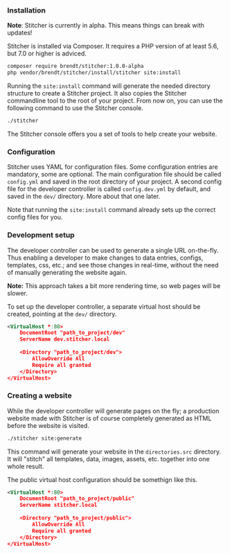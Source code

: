 ### Installation

**Note**: Stitcher is currently in alpha. This means things can break with updates!

Stitcher is installed via Composer. It requires a PHP version of at least 5.6, but 7.0 or higher is adviced.

```sh
composer require brendt/stitcher:1.0.0-alpha
php vendor/brendt/stitcher/install/stitcher site:install
```

Running the `site:install` command will generate the needed directory structure to create a Stitcher project. 
 It also copies the Stitcher commandline tool to the root of your project. From now on, you can use the following command 
 to use the Stitcher console.
 
```sh
./stitcher
```

The Stitcher console offers you a set of tools to help create your website.

### Configuration

Stitcher uses YAML for configuration files. Some configuration entries are mandatory, some are optional. 
The main configuration file should be called `config.yml` and saved in the root directory of your project. A second config file
 for the developer controller is called `config.dev.yml` by default, and saved in the `dev/` directory. More about that one later.
 
 Note that running the `site:install` command already sets up the correct config files for you.

### Development setup

The developer controller can be used to generate a single URL on-the-fly. Thus enabling a developer to make changes to 
data entries, configs, templates, css, etc.; and see those changes in real-time, without the need of manually generating the website again.

**Note:** This approach takes a bit more rendering time, so web pages will be slower.

To set up the developer controller, a separate virtual host should be created, pointing at the `dev/` directory.

```xml
<VirtualHost *:80>
    DocumentRoot "path_to_project/dev"
    ServerName dev.stitcher.local
    
    <Directory "path_to_project/dev">
        AllowOverride All
        Require all granted
    </Directory>
</VirtualHost>
```

### Creating a website

While the developer controller will generate pages on the fly; a production website made with Stitcher is of course 
completely generated as HTML before the website is visited.

```sh
./stitcher site:generate
```

This command will generate your website in the `directories.src` directory. It will "stitch" all templates, data, images, 
assets, etc. together into one whole result.

The public virtual host configuration should be somethign like this.

```xml
<VirtualHost *:80>
    DocumentRoot "path_to_project/public"
    ServerName stitcher.local
    
    <Directory "path_to_project/public">
        AllowOverride All
        Require all granted
    </Directory>
</VirtualHost>
```
